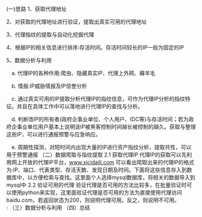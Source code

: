 (一)思路
1、获取代理地址

2、对获取的代理地址进行验证，提取出真实可用的代理地址

3、代理指纹的提取与自动化挖掘代理

4、根据IP的相关信息进行排序:存活时间。存活时间较长的IP一般为固定的IP

5、数据分析与利用

　a. 代理IP的各种作用:爬虫、隐藏真实IP、代理上外网、薅羊毛

　b. 情报:IP威胁情报及IP信誉分析

　c. 通过真实可用的IP提取分析代理IP的指纹信息，可作为代理IP分析的指纹特征。并且在具体工作中可以落地进行代理IP的查找与分析。

　d. 判断改IP的所有者(政府企事业单位、个人用户、IDC等)与存活时间；若为政府企事业单位用户基本上说明该IP被黑客控制时间越长被控制的越久。获取与整理这些IP，可以进行通报预警与应急响应。

　e. 周期性探测，对短时间内出现大量的IP进行资产指纹分析，提取共性，可以用于预警通报
（二）数据爬取与指纹提取
2.1  获取代理IP
代理IP的获取可以先利用网上开放的代理IP平台，www.xicidaili.com
可以看出爬取出来的代理IP的格式为:IP、端口、代表类型、存活天数、发现日期及时间。下面将这些信息存入到数据库中，以方便检索与查找。这里面个人选择mysql数据库，将相关的数据导入到mysql中
2.2  验证可用的代理
验证代理是否可用的方法比较多，在批量验证时可以使用python来实现，这里面验证代理是否可用的方法为直接使用代理访问baidu.com，若返回状态为200，则说明代理可用。反之，则说明不可用。   
:
（三）数据分析与利用
（四）总结
